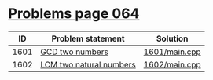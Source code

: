 # [Problems page 064](https://www.e-olymp.com/en/problems?page=64)



| ID   | Problem statement                                                          | Solution                       |
|------|----------------------------------------------------------------------------|--------------------------------|
| 1601 | [GCD two numbers](https://www.e-olymp.com/en/contests/8860/problems/76522) | [1601/main.cpp](1601/main.cpp) |
| 1602 | [LCM two natural numbers](https://www.e-olymp.com/en/problems/1602)        | [1602/main.cpp](1602/main.cpp) |

